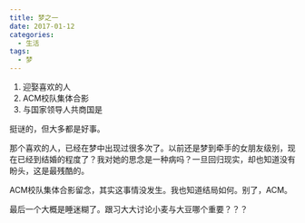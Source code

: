 ```yaml
---
title: 梦之一
date: 2017-01-12
categories:
  - 生活
tags:
  - 梦
---
```


1. 迎娶喜欢的人
2. ACM校队集体合影
3. 与国家领导人共商国是

<!--more-->

挺谜的，但大多都是好事。

那个喜欢的人，已经在梦中出现过很多次了。以前还是梦到牵手的女朋友级别，现在已经到结婚的程度了？我对她的思念是一种病吗？一旦回归现实，却也知道没有盼头，这是最残酷的。

ACM校队集体合影留念，其实这事情没发生。我也知道结局如何。别了，ACM。

最后一个大概是睡迷糊了。跟习大大讨论小麦与大豆哪个重要？？？
